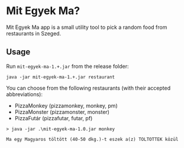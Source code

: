 # Mit Egyek Ma?

Mit Egyek Ma app is a small utility tool to pick a random food from restaurants in Szeged.

## Usage
Run `mit-egyek-ma-1.+.jar` from the release folder:

`java -jar mit-egyek-ma-1.+.jar restaurant`

You can choose from the following restaurants (with their accepted abbreviations):

- PizzaMonkey (pizzamonkey, monkey, pm)
- PizzaMonster (pizzamonster, monster)
- PizzaFutár (pizzafutar, futar, pf)

`> java -jar .\mit-egyek-ma-1.0.jar monkey`

`Ma egy Magyaros töltött (40-50 dkg.)-t eszek a(z) TOLTOTTEK közül`
